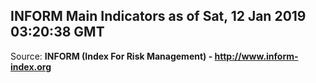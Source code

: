 ## INFORM Main Indicators as of Sat, 12 Jan 2019 03:20:38 GMT

Source: **INFORM (Index For Risk Management) - http://www.inform-index.org**